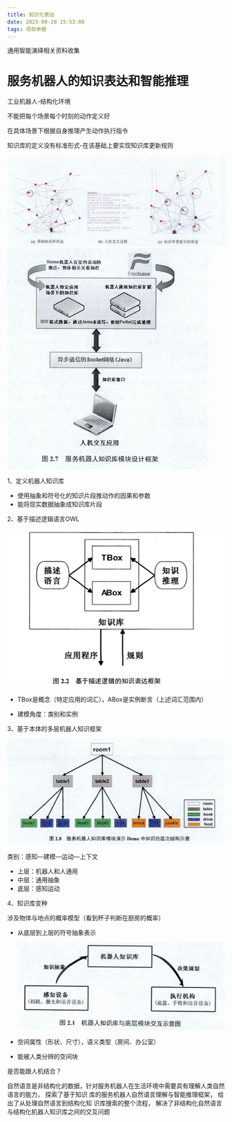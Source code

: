 ```yaml
---
title: 知识化表达
date: 2023-09-20 15:53:08
tags: 项目申报
---
```


通用智能演绎相关资料收集

<!--more-->

# 服务机器人的知识表达和智能推理

工业机器人-结构化环境

不能把每个场景每个时刻的动作定义好

在具体场景下根据自身推理产生动作执行指令

知识库的定义没有标准形式-在该基础上要实现知识库更新规则

<img src="Project-knowledgeRep/image-20230913171457252.png" alt="image-20230913171457252" style="zoom:50%;" />

<img src="Project-knowledgeRep/image-20230913171353481.png" alt="image-20230913171353481" style="zoom:50%;" />

1、定义机器人知识库

- 使用抽象和符号化的知识片段推动作的因果和参数
- 能将现实数据抽象成知识库片段

2、基于描述逻辑语言OWL

<img src="Project-knowledgeRep/image-20230913171148226.png" alt="image-20230913171148226" style="zoom:50%;" />

- TBox是概念（特定应用的词汇），ABox是实例断言（上述词汇范围内）

- 建模角度：类别和实例

3、基于本体的多层机器人知识框架

<img src="Project-knowledgeRep/image-20230913171430939.png" alt="image-20230913171430939" style="zoom:50%;" />

类别：感知—建模—运动—上下文

- 上层：机器人和人通用
- 中层：通用抽象
- 底层：感知运动

4、知识库变种

涉及物体与地点的概率模型（看到杯子判断在厨房的概率）

- 从底层到上层的符号抽象表示

  <img src="Project-knowledgeRep/image-20230913171118440.png" alt="image-20230913171118440" style="zoom:50%;" />

- 空间属性（形状、尺寸），语义类型（房间、办公室）

- 能被人类分辨的空间块

是否能跟人机结合？

自然语言是非结构化的数据，针对服务机器人在生活环境中需要具有理解人类自然语言的能力， 探索了基于知识 库的服务机器人自然语言理解与智能推理框架， 给出了从处理自然语言到结构化知 识库搜索的整个流程， 解决了非结构化自然语言与结构化机器人知识库之间的交互问题